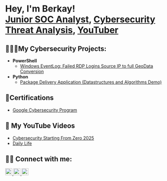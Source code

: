 <h1>Hey, I'm Berkay! <br/><a href="https://github.com/cyberbeko">Junior SOC Analyst</a>, <a href="https://www.linkedin.com/in/berkayyildirim44/">Cybersecurity Threat Analysis</a>, <a href="https://www.youtube.com/@BerkayYildirim-BY">YouTuber</a></h1>

<h2>🧑🏻‍💻My Cybersecurity Projects:</h2>

- <b>PowerShell</b>
  - [Windows EventLog: Failed RDP Logins Source IP to full GeoData Conversion]()
- <b>Python</b>
  - [Package Delivery Application (Datastructures and Algorithms Demo)]()

<h2>📄Certifications</h2>

- [Google Cybersecurity Program](https://postimg.cc/dkXKZkPx)

<h2>🎥 My YouTube Videos</h2>

- [Cybersecurity Starting From Zero 2025](https://youtu.be/3Br7dL2BIbE?si=07l3-KORnNeuhbgd)
- [Daily Life](https://youtu.be/lgzWLmlhG2Y?si=JjVgxScQY1-nOCjx)

<h2> 🖐🏻 Connect with me:</h2>

<a href="https://www.youtube.com/@BerkayYildirim-BY" target="_blank">
  <img src="https://i.imgur.com/npm9IOb.png" width="22px" alt="YouTube logo">
</a>

<a href="https://www.linkedin.com/in/berkayyildirim44/" target="_blank">
    <img src="https://i.imgur.com/AmJua6b.png" width="22px" alt="LinkedIn logo">
  </a>
  <a href="https://x.com/berkayildirimx" target="_blank">
    <img src="https://i.imgur.com/a1V38f9.png" width="22px" alt="Twitter logo">
  </a>
</p>
